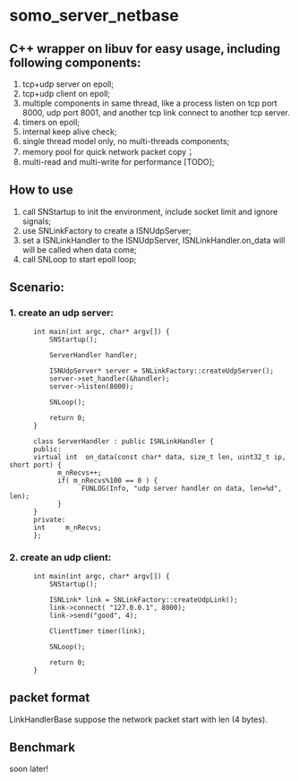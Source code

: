 # somo_server_netbase
## C++ wrapper on libuv for easy usage, including following components:

1. tcp+udp server on epoll;
2. tcp+udp client on epoll;
3. multiple components in same thread, like a process listen on tcp port 8000, udp port 8001, and another tcp link connect to another tcp server.
4. timers on epoll;
5. internal keep alive check;
6. single thread model only, no multi-threads components;
7. memory pool for quick network packet copy；
8. multi-read and multi-write for performance [TODO];

## How to use
1. call SNStartup to init the environment, include socket limit and ignore signals;
2. use SNLinkFactory to create a ISNUdpServer;
3. set a ISNLinkHandler to the ISNUdpServer, ISNLinkHandler.on_data will will be called when data come;
4. call SNLoop to start epoll loop;

## Scenario:
### 1. create an udp server:

```
      int main(int argc, char* argv[]) {
          SNStartup();

          ServerHandler handler;

          ISNUdpServer* server = SNLinkFactory::createUdpServer();
          server->set_handler(&handler);
          server->listen(8000);

          SNLoop();

          return 0;
      }      
      
      class ServerHandler : public ISNLinkHandler {
      public:
      virtual int  on_data(const char* data, size_t len, uint32_t ip, short port) {
            m_nRecvs++;
            if( m_nRecvs%100 == 0 ) {
                  FUNLOG(Info, "udp server handler on data, len=%d", len);
            }
      }
      private:
      int     m_nRecvs;
      };     
```      

### 2. create an udp client:

```
      int main(int argc, char* argv[]) {
          SNStartup();

          ISNLink* link = SNLinkFactory::createUdpLink();
          link->connect( "127.0.0.1", 8000);
          link->send("good", 4);

          ClientTimer timer(link);

          SNLoop();

          return 0;
      }
```      

## packet format
LinkHandlerBase suppose the network packet start with len (4 bytes). 
      
## Benchmark
soon later!
 

